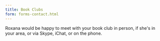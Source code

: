 ```yaml
---
title: Book Clubs
form: forms-contact.html
---
```

Roxana would be happy to meet with your book club in person, if she's in your area, or via Skype, iChat, or on the phone.
